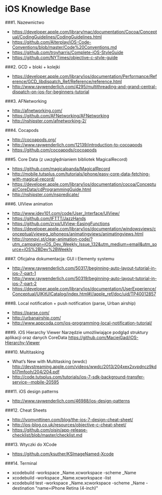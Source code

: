 iOS Knowledge Base
=========

###1. Nazewnictwo
- https://developer.apple.com/library/mac/documentation/Cocoa/Conceptual/CodingGuidelines/CodingGuidelines.html
- https://github.com/Alterplay/iOS-Code-Conventions/blob/master/Code%20Conventions.md
- https://github.com/troyharris/Complete-iOS-StyleGuide
- https://github.com/NYTimes/objective-c-style-guide

###2. GCD + bloki + kolejki
- https://developer.apple.com/library/ios/documentation/Performance/Reference/GCD_libdispatch_Ref/Reference/reference.html
 - http://www.raywenderlich.com/4295/multithreading-and-grand-central-dispatch-on-ios-for-beginners-tutorial
 
###3. AFNetworking
- http://afnetworking.com/
- https://github.com/AFNetworking/AFNetworking
- http://nshipster.com/afnetworking-2/

###4. Cocapods
- http://cocoapods.org/
- http://www.raywenderlich.com/12139/introduction-to-cocoapods
- https://github.com/cocoapods/cocoapods

###5. Core Data (z uwzględnianiem bibliotek MagicalRecord)
- https://github.com/magicalpanda/MagicalRecord 
- http://mobile.tutsplus.com/tutorials/iphone/easy-core-data-fetching-with-magical-record/
- https://developer.apple.com/library/ios/documentation/cocoa/Conceptual/CoreData/cdProgrammingGuide.html
- http://nshipster.com/nspredicate/

###6. UIView animation
- http://www.idev101.com/code/User_Interface/UIView/
- https://github.com/IFTTT/JazzHands
- https://github.com/zrxq/UIView-EasingFunctions
- https://developer.apple.com/library/ios/documentation/windowsviews/conceptual/viewpg_iphoneos/animatingviews/animatingviews.html
- http://ronnqvi.st/clear-animation-code/?utm_campaign=iOS_Dev_Weekly_Issue_132&utm_medium=email&utm_source=iOS%2BDev%2BWeekly

###7. Oficjalna dokumentacja: GUI i Elementy systemu
- http://www.raywenderlich.com/50317/beginning-auto-layout-tutorial-in-ios-7-part-1
- http://www.raywenderlich.com/50319/beginning-auto-layout-tutorial-in-ios-7-part-2
- https://developer.apple.com/library/ios/documentation/UserExperience/Conceptual/UIKitUICatalog/index.html#//apple_ref/doc/uid/TP40012857

###8. Local notification + push notification (parse, Urban airship)
- https://parse.com/
- http://urbanairship.com/
- http://www.appcoda.com/ios-programming-local-notification-tutorial/

###9. iOS Hierarchy Viewer
Narzędzie umożliwiające podgląd struktury aplikacji oraz danych CoreData
https://github.com/MaciejGad/iOS-Hierarchy-Viewer

###10. Multitasking
- What’s New with Multitasking (wwdc) http://devstreaming.apple.com/videos/wwdc/2013/204xex2xvpdncz9kdb17lmfooh/204/204.pdf 
- http://code.tutsplus.com/tutorials/ios-7-sdk-background-transfer-service--mobile-20595

###11. iOS design patterns
- http://www.raywenderlich.com/46988/ios-design-patterns

###12. Cheat Sheets
- http://ivomynttinen.com/blog/the-ios-7-design-cheat-sheet/
- http://ios-blog.co.uk/resources/objective-c-cheat-sheet/
- https://github.com/oisin/app-release-checklist/blob/master/checklist.md

###13. Wtyczki do XCode
- https://github.com/ksuther/KSImageNamed-Xcode

###14. Terminal
- xcodebuild -workspace _Name.xcworkspace -scheme _Name
- xcodebuild -workspace _Name.xcworkspace -list
- xcodebuild test -workspace _Name.xcworkspace -scheme _Name -destination "name=iPhone Retina (4-inch)"
